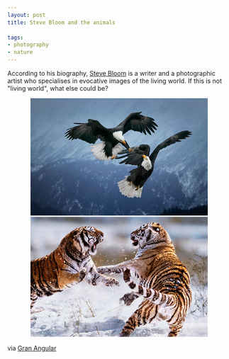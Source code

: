 ```yaml
---
layout: post
title: Steve Bloom and the animals

tags:
- photography
- nature
---
```

According to his biography, [Steve Bloom](http://www.stevebloomphoto.com/) is a writer and a photographic artist who specialises in evocative images of the living world. If this is not "living world", what else could be?

<div style="text-align:center">
    <img src="uploads/steve_bloom_eagles.png"/>
</div>

<div style="text-align:center">
    <img src="uploads/steve_bloom_tigers.png"/>
</div>

via [Gran Angular](http://www.gran-angular.net/steve-bloom-fotografia-animal)
